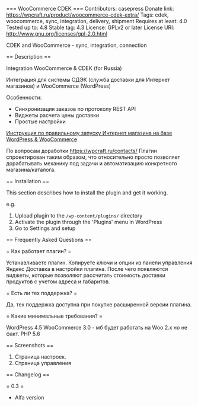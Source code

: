 === WooCommerce CDEK ===
Contributors: casepress
Donate link: https://wpcraft.ru/product/woocommerce-cdek-extra/
Tags: cdek, woocommerce, sync, integration, delivery, shipment
Requires at least: 4.0
Tested up to: 4.8
Stable tag: 4.3
License: GPLv2 or later
License URI: http://www.gnu.org/licenses/gpl-2.0.html

CDEK and WooCommerce - sync, integration, connection

== Description ==

Integration WooCommerce & CDEK (for Russia)

Интеграция для системы СДЭК (служба доставки для Интернет магазинов) и WooCommerce (WordPress)

Особенности:

*   Синхронизация заказов по протоколу REST API
*   Виджеты расчета цены доставки
*   Простые настройки

[Инструкция по правильному запуску Интернет магазина на базе WordPress & WooCommerce](https://wpcraft.ru/2017/internet-magazin-na-wordpress-woocommerce-storefront-mojsklad/)

По вопросам доработки https://wpcraft.ru/contacts/
Плагин спроектирован таким образом, что относительно просто позволяет дорабатывать механику под задачи и автоматизацию конкретного магазина/каталога.

== Installation ==

This section describes how to install the plugin and get it working.

e.g.

1. Upload plugin to the `/wp-content/plugins/` directory
1. Activate the plugin through the 'Plugins' menu in WordPress
1. Go to Settings and setup

== Frequently Asked Questions ==

= Как работает плагин? =

Устанавливаете плагин. Копируете ключи и опции из панели управления Яндекс Доставка в настройки плагина. После чего появляются виджеты, которые позволяют рассчитать стоимость доставки продуктов с учетом адреса и габаритов.

= Есть ли тех поддержка? =

Да, тех поддержка доступна при покупке расширенной версии плагина.

= Какие минимальные требования? =

WordPress 4.5
WooCommerce 3.0 - мб будет работать на Woo 2.х но не факт.
PHP 5.6


== Screenshots ==

1. Страница настроек.
2. Страница управления

== Changelog ==

= 0.3 =
* Alfa version
